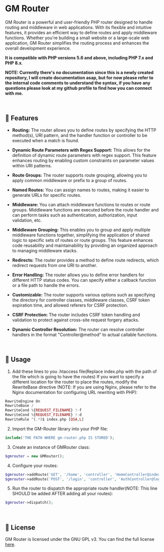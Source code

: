 # GM Router
GM Router is a powerful and user-friendly PHP router designed to handle routing and middleware in web applications. With its flexible and intuitive features, it provides an efficient way to define routes and apply middleware functions. Whether you're building a small website or a large-scale web application, GM Router simplifies the routing process and enhances the overall development experience.

**It is compatible with PHP versions 5.6 and above, including PHP 7.x and PHP 8.x**.

**NOTE: Currently there's no documentation since this is a newly created repository, I will create documentation asap, but for now please refer to the internal code comments to understand the syntax, if you have any questions please look at my github profile to find how you can connect with me.**

<br>

## 🌟 Features
- **Routing:** The router allows you to define routes by specifying the HTTP method(s), URI pattern, and the handler function or controller to be executed when a match is found.

- **Dynamic Route Parameters with Regex Support:** This allows for the definition of dynamic route parameters with regex support. This feature enhances routing by enabling custom constraints on parameter values within URI patterns.

- **Route Groups:** The router supports route grouping, allowing you to apply common middleware or prefix to a group of routes.

- **Named Routes:** You can assign names to routes, making it easier to generate URLs for specific routes.

- **Middleware:** You can attach middleware functions to routes or route groups. Middleware functions are executed before the route handler and can perform tasks such as authentication, authorization, input validation, etc.

- **Middleware Grouping:** This enables you to group and apply multiple middleware functions together, simplifying the application of shared logic to specific sets of routes or route groups. This feature enhances code reusability and maintainability by providing an organized approach to managing middleware stacks.

- **Redirects:** The router provides a method to define route redirects, which redirect requests from one URI to another.

- **Error Handling:** The router allows you to define error handlers for different HTTP status codes. You can specify either a callback function or a file path to handle the errors.

- **Customizable:** The router supports various options such as specifying the directory for controller classes, middleware classes, CSRF token expiration time, and allowed referers for CSRF protection.

- **CSRF Protection:** The router includes CSRF token handling and validation to protect against cross-site request forgery attacks.

- **Dynamic Controller Resolution:** The router can resolve controller handlers in the format "Controller@method" to actual callable functions.

<br>

## 📘 Usage
1. Add these lines to you .htaccess file(Replace index.php with the path of the file which is going to have the routes) If you want to specify a different location for the router to place the routes, modify the RewriteBase directive (NOTE: If you are using Nginx, please refer to the Nginx documentation for configuring URL rewriting with PHP):
```php
RewriteEngine On
RewriteBase /
RewriteCond %{REQUEST_FILENAME} !-f
RewriteCond %{REQUEST_FILENAME} !-d
RewriteRule ^(.*)$ index.php [QSA,L]
```

2. Import the GM-Router library into your PHP file:
```php
include('THE PATH WHERE gm-router.php IS STORED');
```

3. Create an instance of GMRouter class:
```php
$gmrouter = new GMRouter();
```

4. Configure your routes:
```php
$gmrouter->addRoute('GET', '/home', 'controller', 'HomeController@index');
$gmrouter->addRoute('POST', '/login', 'controller', 'AuthController@login');
```

5. Run the router to dispatch the appropriate route handler(NOTE: This line SHOULD be added AFTER adding all your routes):
```php
$gmrouter->dispatch();
```

<br>

## 📄 License
GM Router is licensed under the GNU GPL v3. You can find the full license [here](https://github.com/gamemaster123356/GM-Router/blob/main/LICENSE).
